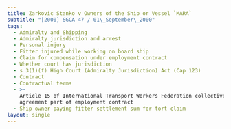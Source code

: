 ```yaml
---
title: Zarkovic Stanko v Owners of the Ship or Vessel `MARA`
subtitle: "[2000] SGCA 47 / 01\_September\_2000"
tags:
  - Admiralty and Shipping
  - Admiralty jurisdiction and arrest
  - Personal injury
  - Fitter injured while working on board ship
  - Claim for compensation under employment contract
  - Whether court has jurisdiction
  - s 3(1)(f) High Court (Admiralty Jurisdiction) Act (Cap 123)
  - Contract
  - Contractual terms
  - >-
    Article 15 of International Transport Workers Federation collective
    agreement part of employment contract
  - Ship owner paying fitter settlement sum for tort claim
layout: single
---
```


